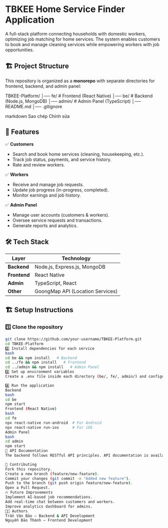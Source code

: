 # TBKEE Home Service Finder Application

A full-stack platform connecting households with domestic workers, optimizing job matching for home services. The system enables customers to book and manage cleaning services while empowering workers with job opportunities.

## 🏗 Project Structure

This repository is organized as a **monorepo** with separate directories for frontend, backend, and admin panel:

TBKEE-Platform/ │── fe/ # Frontend (React Native) │── be/ # Backend (Node.js, MongoDB) │── admin/ # Admin Panel (TypeScript) │── README.md │── .gitignore

markdown
Sao chép
Chỉnh sửa

## 🚀 Features
✅ **Customers**
- Search and book home services (cleaning, housekeeping, etc.).
- Track job status, payments, and service history.
- Rate and review workers.

✅ **Workers**
- Receive and manage job requests.
- Update job progress (in-progress, completed).
- Monitor earnings and job history.

✅ **Admin Panel**
- Manage user accounts (customers & workers).
- Oversee service requests and transactions.
- Generate reports and analytics.

## 🛠 Tech Stack

| Layer        | Technology                          |
|-------------|------------------------------------|
| **Backend**  | Node.js, Express.js, MongoDB      |
| **Frontend** | React Native                      |
| **Admin**    | TypeScript, React                 |
| **Other**    | GoongMap API (Location Services)  |

## 🏗 Setup Instructions

### 1️⃣ Clone the repository
```bash
git clone https://github.com/your-username/TBKEE-Platform.git
cd TBKEE-Platform
2️⃣ Install dependencies for each service
bash
cd be && npm install   # Backend
cd ../fe && npm install   # Frontend
cd ../admin && npm install   # Admin Panel
3️⃣ Set up environment variables
Create a .env file inside each directory (be/, fe/, admin/) and configure settings like database URL, API keys, etc.

4️⃣ Run the application
Backend
bash
cd be
npm start
Frontend (React Native)
bash
cd fe
npx react-native run-android  # For Android
npx react-native run-ios      # For iOS
Admin Panel
bash
cd admin
npm start
📌 API Documentation
The backend follows RESTful API principles. API documentation is available in the be/docs/ folder.

📌 Contributing
Fork this repository.
Create a new branch (feature/new-feature).
Commit your changes (git commit -m "Added new feature").
Push to the branch (git push origin feature/new-feature).
Open a Pull Request.
🔥 Future Improvements
Implement AI-based job recommendations.
Add real-time chat between customers and workers.
Improve analytics dashboard for admins.
👨‍💻 Authors
Trần Văn Bảo – Backend & API Development
Nguyễn Bảo Thành – Frontend Development
